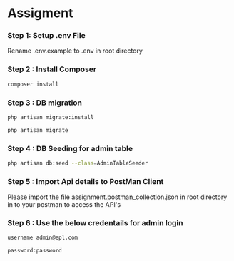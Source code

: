 # Assigment



### Step 1: Setup .env File

Rename .env.example to .env in root directory


### Step 2 : Install Composer

```bash
composer install
```

### Step 3 : DB migration

```bash
php artisan migrate:install

php artisan migrate

```

### Step 4 : DB Seeding for admin table

```bash
php artisan db:seed --class=AdminTableSeeder
```

### Step 5  : Import Api details to PostMan Client

Please import the file assignment.postman_collection.json in root directory in to your postman to access the API's


### Step 6 : Use the below credentails for admin login

```bash
username admin@epl.com

password:password
```








